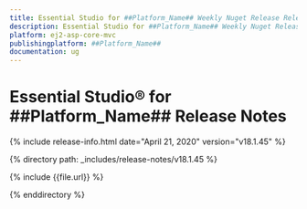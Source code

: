 ```yaml
---
title: Essential Studio for ##Platform_Name## Weekly Nuget Release Release Notes  
description: Essential Studio for ##Platform_Name## Weekly Nuget Release Release Notes  
platform: ej2-asp-core-mvc
publishingplatform: ##Platform_Name##
documentation: ug
---
```


# Essential Studio&reg; for  ##Platform_Name##  Release Notes  

{% include release-info.html date="April 21, 2020"   version="v18.1.45"  %} 

{% directory path: _includes/release-notes/v18.1.45 %}

{% include {{file.url}} %}

{% enddirectory %}
